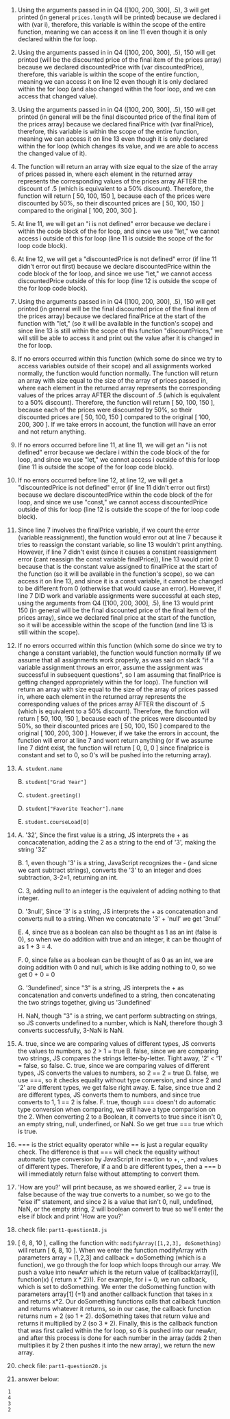 1. Using the arguments passed in in Q4 ([100, 200, 300], .5), 3 will get printed (in general `prices.length` will be printed)  because we declared i with (var i), therefore, this variable is within the scope of the entire function, meaning we can access it on line 11 even though it is only declared within the for loop.
2. Using the arguments passed in in Q4 ([100, 200, 300], .5), 150 will get printed (will be the discounted price of the final item of the prices array) because we declared discountedPrice with (var discountedPrice), therefore, this variable is within the scope of the entire function, meaning we can access it on line 12 even though it is only declared within the for loop (and also changed within the foor loop, and we can access that changed value).
3. Using the arguments passed in in Q4 ([100, 200, 300], .5), 150 will get printed (in general will be the final discounted price of the final item of the prices array) because we declared finalPrice with (var finalPrice), therefore, this variable is within the scope of the entire function, meaning we can access it on line 13 even though it is only declared within the for loop (which changes its value, and we are able to access the changed value of it).
4. The function will return an array with size equal to the size of the array of prices passed in, where each element in the returned array represents the corresponding values of the prices array AFTER the discount of .5 (which is equivalent to a 50% discount). Therefore, the function will return [ 50, 100, 150 ], because each of the prices were discounted by 50%, so their discounted prices are [ 50, 100, 150 ] compared to the original [ 100, 200, 300 ].

5. At line 11, we will get an "i is not defined" error because we declare i within the code block of the for loop, and since we use "let," we cannot access i outside of this for loop (line 11 is outside the scope of the for loop code block).
6. At line 12, we will get a "discountedPrice is not defined" error (if line 11 didn't error out first) because we declare discountedPrice within the code block of the for loop, and since we use "let," we cannot access discountedPrice outside of this for loop (line 12 is outside the scope of the for loop code block).
7.  Using the arguments passed in in Q4 ([100, 200, 300], .5), 150 will get printed (in general will be the final discounted price of the final item of the prices array) because we declared finalPrice at the start of the function with "let," (so it will be available in the function's scope) and since line 13 is still within the scope of this function "discountPrices," we will still be able to access it and print out the value after it is changed in the for loop.
8.  If no errors occurred within this function (which some do since we try to access variables outside of their scope) and all assignments worked normally, the function would function normally. The function will return an array with size equal to the size of the array of prices passed in, where each element in the returned array represents the corresponding values of the prices array AFTER the discount of .5 (which is equivalent to a 50% discount). Therefore, the function will return [ 50, 100, 150 ], because each of the prices were discounted by 50%, so their discounted prices are [ 50, 100, 150 ] compared to the original [ 100, 200, 300 ]. If we take errors in account, the function will have an error and not return anything.

9.  If no errors occurred before line 11, at line 11, we will get an "i is not defined" error because we declare i within the code block of the for loop, and since we use "let," we cannot access i outside of this for loop (line 11 is outside the scope of the for loop code block).
10. If no errors occurred before line 12, at line 12, we will get a "discountedPrice is not defined" error (if line 11 didn't error out first) because we declare discountedPrice within the code block of the for loop, and since we use "const," we cannot access discountedPrice outside of this for loop (line 12 is outside the scope of the for loop code block).
11. Since line 7 involves the finalPrice variable, if we count the error (variable reassignment), the function would error out at line 7 because it tries to reassign the constant variable, so line 13 wouldn't print anything. However, if line 7 didn't exist (since it causes a constant reassignment error (cant reassign the const variable finalPrice)), line 13 would print 0 because that is the constant value assigned to finalPrice at the start of the function (so it will be available in the function's scope), so we can access it on line 13, and since it is a const variable, it cannot be changed to be different from 0 (otherwise that would cause an error). However, if line 7 DID work and variable assignments were successful at each step, using the arguments from Q4 ([100, 200, 300], .5), line 13 would print 150 (in general will be the final discounted price of the final item of the prices array), since we declared final price at the start of the function, so it will be accessible within the scope of the function (and line 13 is still within the scope). 
12. If no errors occurred within this function (which some do since we try to change a constant variable), the function would function normally (if we assume that all assignments work properly, as was said on slack "if a variable assignment throws an error, assume the assignment was successful in subsequent questions", so I am assuming that finalPrice is getting changed appropriately within the for loop). The function will return an array with size equal to the size of the array of prices passed in, where each element in the returned array represents the corresponding values of the prices array AFTER the discount of .5 (which is equivalent to a 50% discount). Therefore, the function will return [ 50, 100, 150 ], because each of the prices were discounted by 50%, so their discounted prices are [ 50, 100, 150 ] compared to the original [ 100, 200, 300 ]. However, if we take the errors in account, the function will error at line 7 and wont return anything (or if we assume line 7 didnt exist, the function will return [ 0, 0, 0 ] since finalprice is constant and set to 0, so 0's will be pushed into the returning array).
13. 
    A.  `student.name`

    B.  `student["Grad Year"]`
    
    C.  `student.greeting()`

    D.  `student["Favorite Teacher"].name`

    E.  `student.courseLoad[0]`
14. 
    A.  '32', Since the first value is a string, JS interprets the + as concacatenation, adding the 2 as a string to the end of '3', making the string '32'

    B.  1, even though '3' is a string, JavaScript recognizes the - (and sicne we cant subtract strings), converts the '3' to an integer and does subtraction, 3-2=1, returning an int.
    
    C.  3, adding null to an integer is the equivalent of adding nothing to that integer.
    
    D.  '3null', Since '3' is a string, JS interprets the + as concatenation and converts null to a string. When we concatenate '3' + 'null' we get '3null'
    
    E.  4, since true as a boolean can also be thought as 1 as an int (false is 0), so when we do addition with true and an integer, it can be thought of as 1 + 3 = 4.
    
    F.  0, since false as a boolean can be thought of as 0 as an int, we are doing addition with 0 and null, which is like adding nothing to 0, so we get 0 + 0 = 0
    
    G.  '3undefined', since "3" is a string, JS interprets the + as concatenation and converts undefined to a string, then concatenating the two strings together, giving us '3undefined'
    
    H.  NaN, though "3" is a string, we cant perform subtracting on strings, so JS converts undefined to a number, which is NaN, therefore though 3 converts successfully, 3-NaN is NaN.
15. 
    A.  true, since we are comparing values of different types, JS converts the values to numbers, so 2 > 1 = true
    B.  false, since we are comparing two strings, JS compares the strings letter-by-letter. Tight away, '2' < '1' = false, so false.
    C.  true, since we are comparing values of different types, JS converts the values to numbers, so 2 == 2 = true
    D.  false, we use ===, so it checks equality without type conversion, and since 2 and '2' are different types, we get false right away.
    E.  false, since true and 2 are different types, JS converts them to numbers, and since true converts to 1, 1 == 2 is false.
    F.  true, though === doesn't do automatic type conversion when comparing, we still have a type comparision on the 2. When converting 2 to a Boolean, it converts to true since it isn't 0, an empty string, null, underfined, or NaN. So we get true === true which is true.
16. === is the strict equality operator while == is just a regular equality check. The difference is that === will check the equality without automatic type conversion by JavaScript in reaction to +, -, and values of different types. Therefore, if a and b are different types, then a === b will immediately return false without attempting to convert them.
17. 'How are you?' will print because, as we showed earlier, 2 == true is false because of the way true converts to a number, so we go to the "else if" statement, and since 2 is a value that isn't 0, null, undefined, NaN, or the empty string, 2 will boolean convert to true so we'll enter the else if block and print 'How are you?'
18. check file: `part1-question18.js`
19. [ 6, 8, 10 ], calling the function with: `modifyArray([1,2,3], doSomething)` will return [ 6, 8, 10 ]. When we enter the function modifyArray with parameters array = [1,2,3] and callback = doSomething (which is a function), we go through the for loop which loops through our array. We push a value into newArr which is the return value of (callback(array[i], function(x) { return x * 2})). For example, for i = 0, we run callback, which is set to doSomething. We enter the doSomething function with parameters array[1] (=1) and another callback function that takes in x and returns x*2. Our doSomething functions calls that callback function and returns whatever it returns, so in our case, the callback function returns num + 2 (so 1 + 2). doSomething takes that return value and returns it multiplied by 2 (so 3 * 2). Finally, this is the callback function that was first called within the for loop, so 6 is pushed into our newArr, and after this process is done for each number in the array (adds 2 then multiplies it by 2 then pushes it into the new array), we return the new array.
20. check file: `part1-question20.js`
21. answer below:

``` 
1
4
3
2
```

    